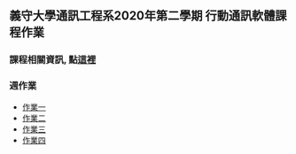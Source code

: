 ## 義守大學通訊工程系2020年第二學期 行動通訊軟體課程作業

### 課程相關資訊, 點[這裡](https://ypnie108.github.io/2021ISU/android_content)

### 週作業

   - [作業一](https://ypnie108.github.io/2021ISU/homework1)
   - [作業二](https://ypnie108.github.io/2021ISU/homework2)
   - [作業三](https://ypnie108.github.io/2021ISU/homework3)
   - [作業四](https://ypnie108.github.io/2021ISU/homework4)
